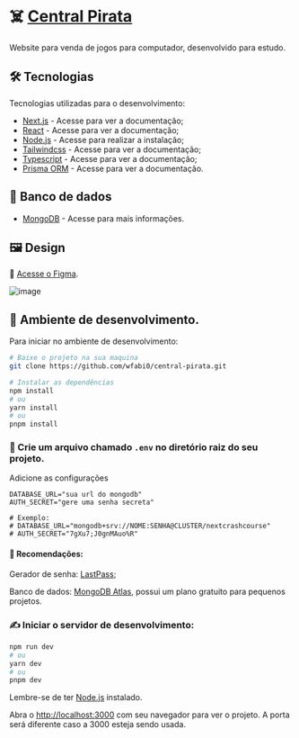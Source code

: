 # ☠️ [Central Pirata](https://central-pirata.vercel.app/)

Website para venda de jogos para computador, desenvolvido para estudo.

## 🛠️ Tecnologias

Tecnologias utilizadas para o desenvolvimento:

- [Next.js](https://nextjs.org/docs) - Acesse para ver a documentação;
- [React](https://react.dev/learn) - Acesse para ver a documentação;
- [Node.js](https://nodejs.org/en/download) - Acesse para realizar a instalação;
- [Tailwindcss](https://tailwindcss.com/docs/installation) - Acesse para ver a documentação;
- [Typescript](https://www.typescriptlang.org/docs/) - Acesse para ver a documentação;
- [Prisma ORM](https://www.prisma.io/docs) - Acesse para ver a documentação.

## 📑 Banco de dados

- [MongoDB](https://www.mongodb.com/atlas/database) - Acesse para mais informações.

## 🖼️ Design

🔗 [Acesse o Figma](https://www.figma.com/file/rMkvqv2lAIe5OpQc8K1KiT/Central-Pirata---Trabalho?type=design&node-id=0%3A1&mode=design&t=Fahm9vDsqGJYnGvq-1).

![image](https://i.imgur.com/vbuc7tK.jpg)

## 💭 Ambiente de desenvolvimento.

Para iniciar no ambiente de desenvolvimento:

```bash
# Baixe o projeto na sua maquina
git clone https://github.com/wfabi0/central-pirata.git

# Instalar as dependências
npm install
# ou
yarn install
# ou
pnpm install
```

### 🔐 Crie um arquivo chamado `.env` no diretório raiz do seu projeto.

Adicione as configurações

```env
DATABASE_URL="sua url do mongodb"
AUTH_SECRET="gere uma senha secreta"

# Exemplo:
# DATABASE_URL="mongodb+srv://NOME:SENHA@CLUSTER/nextcrashcourse"
# AUTH_SECRET="7gXu7;J0gnMAuo%R"
```

#### 🔗 Recomendações:

Gerador de senha: [LastPass](https://www.lastpass.com/pt/features/password-generator#generatorTool);

Banco de dados: [MongoDB Atlas](https://www.mongodb.com/atlas/database), possui um plano gratuito para pequenos projetos.

### ✍️ Iniciar o servidor de desenvolvimento:

```bash
npm run dev
# ou
yarn dev
# ou
pnpm dev
```

Lembre-se de ter [Node.js](https://nodejs.org/pt-br/download/current) instalado.

Abra o [http://localhost:3000](http://localhost:3000) com seu navegador para ver o projeto.
A porta será diferente caso a 3000 esteja sendo usada.
